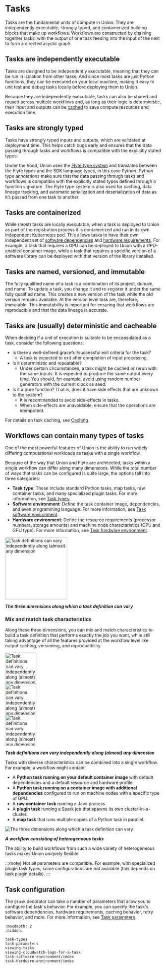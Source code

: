 # Tasks

Tasks are the fundamental units of compute in Union. They are independently executable, strongly typed, and containerized building blocks that make up workflows. Workflows are constructed by chaining together tasks, with the output of one task feeding into the input of the next to form a directed acyclic graph.

## Tasks are independently executable

Tasks are designed to be independently executable, meaning that they can be run in isolation from other tasks.
And since most tasks are just Python functions, they can be executed on your local machine, making it easy to unit test and debug tasks locally before deploying them to Union.

Because they are independently executable, tasks can also be shared and reused across multiple workflows and, as long as their logic is deterministic, their input and outputs can be [cached](../caching) to save compute resources and execution time.

## Tasks are strongly typed

Tasks have strongly typed inputs and outputs, which are validated at deployment time. This helps catch bugs early and ensures that the data passing through tasks and workflows is compatible with the explicitly stated types.

Under the hood, Union uses the [Flyte type system](https://docs.flyte.org/en/latest/protos/docs/core/core.html#flyteidl-core-types-proto) and translates between the Flyte types and the SDK language types, in this case Python. Python type annotations make sure that the data passing through tasks and workflows is compatible with the explicitly stated types defined through a function signature. The Flyte type system is also used for caching, data lineage tracking, and automatic serialization and deserialization of data as it’s passed from one task to another.

## Tasks are containerized

While (most) tasks are locally executable, when a task is deployed to Union as part of the registration process it is containerized and run in its own independent Kubernetes pod. This allows tasks to have their own independent set of [software dependencies](task-software-environment/index) and [hardware requirements](task-hardware-environment/index). For example, a task that requires a GPU can be deployed to Union with a GPU-enabled container image, while a task that requires a specific version of a software library can be deployed with that version of the library installed.

## Tasks are named, versioned, and immutable

The fully qualified name of a task is a combination of its project, domain, and name. To update a task, you change it and re-register it under the same fully qualified name. This creates a new version of the task while the old version remains available. At the version level task are, therefore, immutable. This immutability is important for ensuring that workflows are reproducible and that the data lineage is accurate.

## Tasks are (usually) deterministic and cacheable

When deciding if a unit of execution is suitable to be encapsulated as a task, consider the following questions:

* Is there a well-defined graceful/successful exit criteria for the task?
    * A task is expected to exit after completion of input processing.
* Is it deterministic and repeatable?
    * Under certain circumstances, a task might be cached or rerun with the same inputs.
      It is expected to produce the same output every time.
      You should, for example, avoid using random number generators with the current clock as seed.
* Is it a pure function? That is, does it have side effects that are unknown to the system?
    * It is recommended to avoid side-effects in tasks.
    * When side-effects are unavoidable, ensure that the operations are idempotent.

For details on task caching, see [Caching](../caching).

## Workflows can contain many types of tasks

One of the most powerful features of Union is the ability to run widely differing computational workloads as tasks with a single workflow.

Because of the way that Union and Flyte are architected, tasks within a single workflow can differ along many dimensions. While the total number of ways that tasks can be configured is quite large, the options fall into three categories:

* **Task type**: These include standard Python tasks, map tasks, raw container tasks, and many specialized plugin tasks. For more information, see [Task types](task-types).
* **Software environment**: Define the task container image, dependencies, and even programming language. For more information, see [Task software environment](task-software-environment/index).
* **Hardware environment**: Define the resource requirements (processor numbers, storage amounts) and machine node characteristics (CPU and GPU type). For more information, see [Task hardware environment](task-hardware-environment/index).

<img src="/_static/images/task-dimensions-green.png" alt="Task definitions can vary independently along (almost) any dimension" width="200" height="200">

**_The three dimensions along which a task definition can vary_**

### Mix and match task characteristics

Along these three dimensions, you can mix and match characteristics to build a task definition that performs exactly the job you want, while still taking advantage of all the features provided at the workflow level like output caching, versioning, and reproducibility.

<div class="row">
  <div class="column">
    <img src="/_static/images/task-dimensions-green.png" alt="Task definitions can vary independently along (almost) any dimension" width="100" height="100">
  </div>
  <div class="column">
    <img src="/_static/images/task-dimensions-red.png" alt="Task definitions can vary independently along (almost) any dimension" width="100" height="100">
  </div>
  <div class="column">
    <img src="/_static/images/task-dimensions-blue.png" alt="Task definitions can vary independently along (almost) any dimension" width="100" height="100">
  </div>
</div>

**_Task definitions can vary independently along (almost) any dimension_**

Tasks with diverse characteristics can be combined into a single workflow.
For example, a workflow might contain:

* A **Python task running on your default container image** with default dependencies and a default resource and hardware profile.
* A **Python task running on a container image with additional dependencies** configured to run on machine nodes with a specific type of GPU.
* A **raw container task** running a Java process.
* A **plugin task** running a Spark job that spawns its own cluster-in-a-cluster.
* A **map task** that runs multiple copies of a Python task in parallel.

![The three dimensions along which a task definition can vary](/_static/images/task-dimensions-wf.png)

**_A workflow consisting of heterogeneous tasks_**

The ability to build workflows from such a wide variety of heterogeneous tasks makes Union uniquely flexible.

:::{note}
Not all parameters are compatible. For example, with specialized plugin task types, some configurations are not available (this depends on task plugin details).
:::

## Task configuration

The `@task` decorator can take a number of parameters that allow you to configure the task's behavior. For example, you can specify the task's software dependencies, hardware requirements, caching behavior, retry behavior, and more. For more information, see [Task parameters](task-parameters).

```{toctree}
:maxdepth: 2
:hidden:

task-types
task-parameters
viewing-tasks
viewing-cloudwatch-logs-for-a-task
task-software-environment/index
task-hardware-environment/index
```